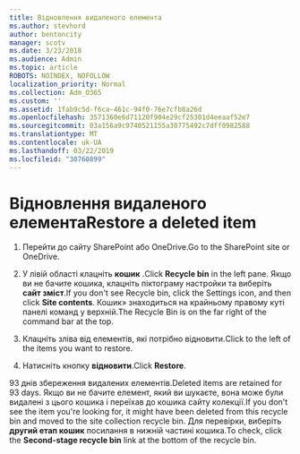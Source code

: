 ```yaml
---
title: Відновлення видаленого елемента
ms.author: stevhord
author: bentoncity
manager: scotv
ms.date: 3/23/2018
ms.audience: Admin
ms.topic: article
ROBOTS: NOINDEX, NOFOLLOW
localization_priority: Normal
ms.collection: Adm_O365
ms.custom: ''
ms.assetid: 1fab9c5d-f6ca-461c-94f0-76e7cfb8a26d
ms.openlocfilehash: 3571360e6d71120f904e29cf25301d4eeaaf52e7
ms.sourcegitcommit: 03a156a9c9740521155a30775492c7dff0982588
ms.translationtype: MT
ms.contentlocale: uk-UA
ms.lasthandoff: 03/22/2019
ms.locfileid: "30760899"
---
```

# <a name="restore-a-deleted-item"></a><span data-ttu-id="6ebb9-102">Відновлення видаленого елемента</span><span class="sxs-lookup"><span data-stu-id="6ebb9-102">Restore a deleted item</span></span>

1. <span data-ttu-id="6ebb9-103">Перейти до сайту SharePoint або OneDrive.</span><span class="sxs-lookup"><span data-stu-id="6ebb9-103">Go to the SharePoint site or OneDrive.</span></span>
    
2. <span data-ttu-id="6ebb9-104">У лівій області клацніть **кошик** .</span><span class="sxs-lookup"><span data-stu-id="6ebb9-104">Click **Recycle bin** in the left pane.</span></span> <span data-ttu-id="6ebb9-105">Якщо ви не бачите кошика, клацніть піктограму настройки та виберіть **сайт зміст**.</span><span class="sxs-lookup"><span data-stu-id="6ebb9-105">If you don't see Recycle bin, click the Settings icon, and then click **Site contents**.</span></span> <span data-ttu-id="6ebb9-106">Кошик» знаходиться на крайньому правому куті панелі команд у верхній.</span><span class="sxs-lookup"><span data-stu-id="6ebb9-106">The Recycle Bin is on the far right of the command bar at the top.</span></span>
    
3. <span data-ttu-id="6ebb9-107">Клацніть зліва від елементів, які потрібно відновити.</span><span class="sxs-lookup"><span data-stu-id="6ebb9-107">Click to the left of the items you want to restore.</span></span>
    
4. <span data-ttu-id="6ebb9-108">Натисніть кнопку **відновити**.</span><span class="sxs-lookup"><span data-stu-id="6ebb9-108">Click **Restore**.</span></span>
    
<span data-ttu-id="6ebb9-109">93 днів збереження видалених елементів.</span><span class="sxs-lookup"><span data-stu-id="6ebb9-109">Deleted items are retained for 93 days.</span></span> <span data-ttu-id="6ebb9-110">Якщо ви не бачите елемент, який ви шукаєте, вона може були видалені з цього кошика і переїхав до кошика сайту колекції.</span><span class="sxs-lookup"><span data-stu-id="6ebb9-110">If you don't see the item you're looking for, it might have been deleted from this recycle bin and moved to the site collection recycle bin.</span></span> <span data-ttu-id="6ebb9-111">Для перевірки, виберіть **другий етап кошик** посилання в нижній частині кошика.</span><span class="sxs-lookup"><span data-stu-id="6ebb9-111">To check, click the **Second-stage recycle bin** link at the bottom of the recycle bin.</span></span> 
  

